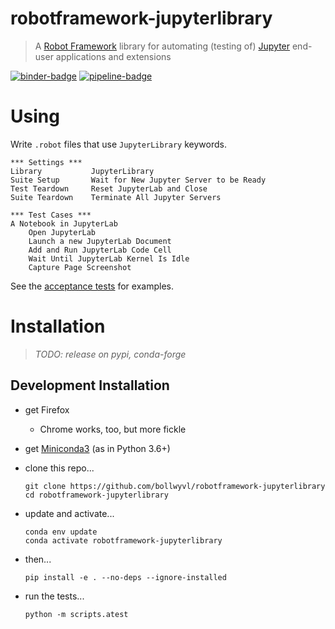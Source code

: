 # robotframework-jupyterlibrary
> A [Robot Framework][] library for automating (testing of) [Jupyter][] end-user applications and extensions

[Robot Framework]: http://robotframework.org
[Jupyter]: https://jupyter.org

[![binder-badge][]][binder] [![pipeline-badge]][pipeline]

# Using
Write `.robot` files that use `JupyterLibrary` keywords.

    *** Settings ***
    Library           JupyterLibrary
    Suite Setup       Wait for New Jupyter Server to be Ready
    Test Teardown     Reset JupyterLab and Close
    Suite Teardown    Terminate All Jupyter Servers

    *** Test Cases ***
    A Notebook in JupyterLab
        Open JupyterLab
        Launch a new JupyterLab Document
        Add and Run JupyterLab Code Cell
        Wait Until JupyterLab Kernel Is Idle
        Capture Page Screenshot

See the [acceptance tests][] for examples.


# Installation
> _TODO: release on pypi, conda-forge_

## Development Installation

- get Firefox
  - Chrome works, too, but more fickle
- get [Miniconda3][] (as in Python 3.6+)
- clone this repo...

      git clone https://github.com/bollwyvl/robotframework-jupyterlibrary
      cd robotframework-jupyterlibrary

- update and activate...

      conda env update
      conda activate robotframework-jupyterlibrary

- then...

      pip install -e . --no-deps --ignore-installed

- run the tests...

      python -m scripts.atest

[acceptance tests]: https://github.com/bollwyvl/robotframework-jupyterlab
[Miniconda3]: https://conda.io/miniconda.html
[binder-badge]: https://mybinder.org/badge_logo.svg
[binder]: https://mybinder.org/v2/gh/bollwyvl/robotframework-jupyterlibrary/master?urlpath=lab/tree/README.md
[pipeline-badge]: https://dev.azure.com/nickbollweg/nickbollweg/_apis/build/status/bollwyvl.robotframework-jupyterlibrary
[pipeline]: https://dev.azure.com/nickbollweg/nickbollweg/_build/latest?definitionId=2
